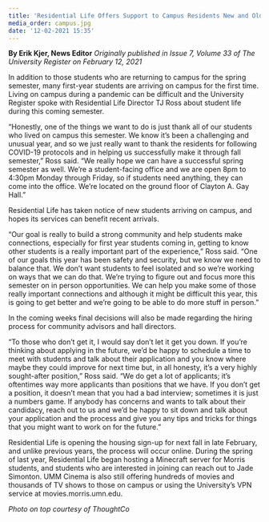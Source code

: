 ```yaml
---
title: 'Residential Life Offers Support to Campus Residents New and Old'
media_order: campus.jpg
date: '12-02-2021 15:35'
---
```


**By Erik Kjer, News Editor** _Originally published in Issue 7, Volume 33 of The University Register on February 12, 2021_

In addition to those students who are returning to campus for the spring semester, many first-year students are arriving on campus for the first time. Living on campus during a pandemic can be difficult and the University Register spoke with Residential Life Director TJ Ross about student life during this coming semester.

“Honestly, one of the things we want to do is just thank all of our students who lived on campus this semester. We know it’s been a challenging and unusual year, and so we just really want to thank the residents for following COVID-19 protocols and in helping us successfully make it through fall semester,” Ross said. “We really hope we can have a successful spring semester as well. We’re a student-facing office and we are open 8pm to 4:30pm Monday through Friday, so if students need anything, they can come into the office. We’re located on the ground floor of Clayton A. Gay Hall.”

Residential Life has taken notice of new students arriving on campus, and hopes its services can benefit recent arrivals. 

“Our goal is really to build a strong community and help students make connections, especially for first year students coming in, getting to know other students is a really important part of the experience,” Ross said. “One of our goals this year has been safety and security, but we know we need to balance that. We don’t want students to feel isolated and so we’re working on ways that we can do that. We’re trying to figure out and focus more this semester on in person opportunities. We can help you make some of those really important connections and although it might be difficult this year, this is going to get better and we’re going to be able to do more stuff in person.”

In the coming weeks final decisions will also be made regarding the hiring process for community advisors and hall directors. 

“To those who don’t get it, I would say don’t let it get you down. If you’re thinking about applying in the future, we’d be happy to schedule a time to meet with students and talk about their application and you know where maybe they could improve for next time but, in all honesty, it’s a very highly sought-after position,” Ross said. “We do get a lot of applicants; it’s oftentimes way more applicants than positions that we have. If you don’t get a position, it doesn’t mean that you had a bad interview; sometimes it is just a numbers game. If anybody has concerns and wants to talk about their candidacy, reach out to us and we’d be happy to sit down and talk about your application and the process and give you any tips and tricks for things that you might want to work on for the future.”

Residential Life is opening the housing sign-up for next fall in late February, and unlike previous years, the process will occur online. During the spring of last year, Residential Life began hosting a Minecraft server for Morris students, and students who are interested in joining can reach out to Jade Simonton. UMM Cinema is also still offering hundreds of movies and thousands of TV shows to those on campus or using the University’s VPN service at movies.morris.umn.edu.

_Photo on top courtesy of ThoughtCo_